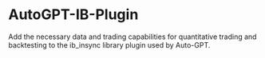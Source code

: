 # AutoGPT-IB-Plugin
Add the necessary data and trading capabilities for quantitative trading and backtesting to the ib_insync library plugin used by Auto-GPT.
